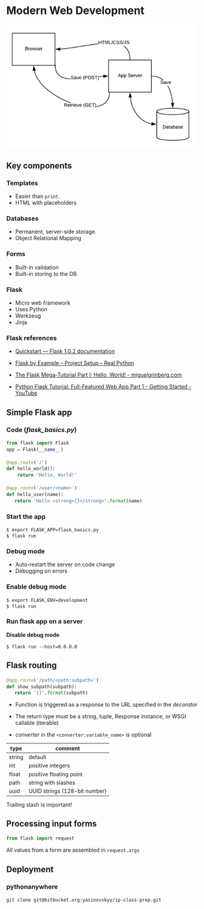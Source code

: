 # Modern Web Development

![Modern Web App Architecture](modern_web_dev.png)

## Key components

### Templates

* Easier than `print`.
* HTML with placeholders

### Databases

* Permanent, server-side storage.
* Object Relational Mapping

### Forms

* Built-in validation
* Built-in storing to the DB

### Flask

* Micro web framework
* Uses Python
* Werkzeug
* Jinja

### Flask references

* [Quickstart — Flask 1.0.2 documentation](http://flask.pocoo.org/docs/1.0/quickstart/)

* [Flask by Example – Project Setup – Real Python](https://realpython.com/flask-by-example-part-1-project-setup/)

* [The Flask Mega-Tutorial Part I: Hello, World! - miguelgrinberg.com](https://blog.miguelgrinberg.com/post/the-flask-mega-tutorial-part-i-hello-world)

* [Python Flask Tutorial: Full-Featured Web App Part 1 - Getting Started - YouTube](https://www.youtube.com/watch?v=MwZwr5Tvyxo)


## Simple Flask app

### Code (*flask_basics.py*)

```python
from flask import Flask
app = Flask(__name__)

@app.route('/')
def hello_world():
    return 'Hello, World!'

@app.route('/user/<name>')
def hello_user(name):
   return 'Hello <strong>{}</strong>'.format(name)

```

### Start the app

```
$ export FLASK_APP=flask_basics.py
$ flask run
```

### Debug mode

* Auto-restart the server on code change
* Debugging on errors

### Enable debug mode

```
$ export FLASK_ENV=development
$ flask run
```

### Run flask app on a server

**Disable debug mode**

```
$ flask run --host=0.0.0.0
```

## Flask routing

```python
@app.route('/path/<path:subpath>')
def show_subpath(subpath):
   return '{}'.format(subpath)
```

* Function is triggered as a response to the URL specified in the *decorator*

* The return type must be a string, tuple, Response instance, or WSGI callable (iterable)

* *converter* in the `<converter:variable_name>` is optional

| type | comment |
|------|---------|
| string| default |
| int | positive integers |
| float | positive floating point |
| path | string with slashes |
| uuid | UUID strings (128-bit number) |

Trailing slash is important!

## Processing input forms

```python
from flask import request
```

All values from a form are assembled in `request.args`


## Deployment

### pythonanywhere


```
git clone git@bitbucket.org:yasinovskyy/ip-class-prep.git
```